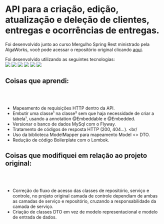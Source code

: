 # API para a criação, edição, atualização e deleção de clientes, entregas e ocorrências de entregas.

Foi desenvolvido junto ao curso Mergulho Spring Rest ministrado pela AlgaWorks, você pode acessar o repositório original clicando [aqui](https://github.com/algaworks/curso-mergulho-spring-rest).

Foi desenvolvido utilizando as seguintes tecnologias: <br>
<img src="https://img.shields.io/badge/Java-ED8B00?style=for-the-badge&logo=java&logoColor=white"/>
<img src="https://img.shields.io/badge/Spring-6DB33F?style=for-the-badge&logo=spring&logoColor=white"/>
<img src="https://img.shields.io/badge/MySQL-005C84?style=for-the-badge&logo=mysql&logoColor=white"/>
<img src="https://img.shields.io/badge/Postman-FF6C37?style=for-the-badge&logo=Postman&logoColor=white"/>
<img src="https://img.shields.io/badge/Lombok-ED8B00?color=red&style=for-the-badge&logo=lombok"/>
<img src="https://img.shields.io/badge/Flyway-ED8B00?color=blue&style=for-the-badge&logo=flyway"/>

## Coisas que aprendi:
<br/>
<br/>

- Mapeamento de requisições HTTP dentro da API. <br/>
- Embutir uma classe¹ na classe² sem que haja necessidade de criar a tabela¹, usando a annotation @Embeddable e @Embedded. <br/>
- Versionar o banco de dados MySql com o Flyway. <br/>
- Tratamento de códigos de resposta HTTP (200, 404...). <br/
- Uso da biblioteca ModelMapper para mapeamento Model <> DTO. <br/>
- Redução de código Boilerplate com o Lombok. <br/>


## Coisas que modifiquei em relação ao projeto original: 
<br/>
<br/>

- Correção do fluxo de acesso das classes de repositório, serviço e controle, no projeto original camada de controle dependiam de ambas as camadas de serviço e repositório, cruzando a responsabilidade da camada de serviço. <br/>
- Criação de classes DTO em vez de modelo representacional e modelo de entrada de dados.
